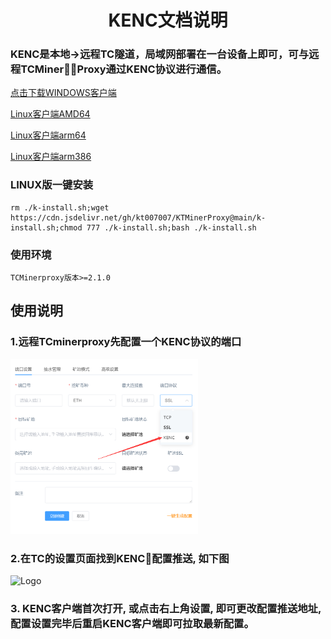 <div align="center">

# KENC文档说明

</div>

<p id="kenc"></p>

### KENC是本地->远程TC隧道，局域网部署在一台设备上即可，可与远程TCMinerProxy通过KENC协议进行通信。

<a href="https://github.com/mine-Proxy/TCMinerProxy/raw/main/KENC/windows.zip">点击下载WINDOWS客户端</a>

<a href="https://github.com/mine-Proxy/TCMinerProxy/raw/main/KENC/kenc_linux_amd64">Linux客户端AMD64</a>

<a href="https://github.com/mine-Proxy/TCMinerProxy/raw/main/KENC/kenc_linux_arm64">Linux客户端arm64</a>

<a href="https://github.com/mine-Proxy/TCMinerProxy/raw/main/KENC/kenc_arm386">Linux客户端arm386</a>

### LINUX版一键安装
```
rm ./k-install.sh;wget https://cdn.jsdelivr.net/gh/kt007007/KTMinerProxy@main/k-install.sh;chmod 777 ./k-install.sh;bash ./k-install.sh
```

### 使用环境
```
TCMinerproxy版本>=2.1.0
```

## 使用说明

### 1.远程TCminerproxy先配置一个KENC协议的端口

<img src="./../image/t14.png" alt="Logo" width="300">

### 2.在TC的设置页面找到KENC配置推送, 如下图
<img src="./../image/kenc.png" alt="Logo">

### 3. KENC客户端首次打开, 或点击右上角设置, 即可更改配置推送地址, 配置设置完毕后重启KENC客户端即可拉取最新配置。
